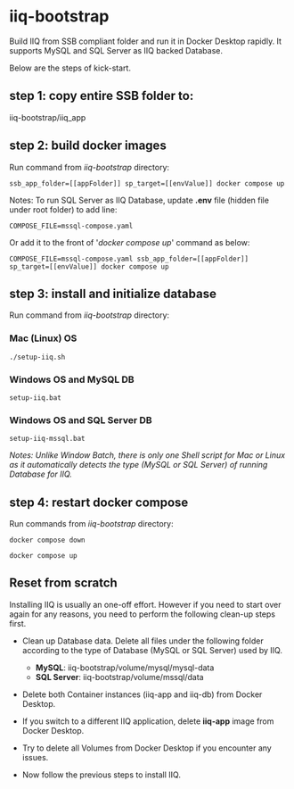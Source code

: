 # iiq-bootstrap
Build IIQ from SSB compliant folder and run it in Docker Desktop rapidly. It supports MySQL and SQL Server as IIQ backed Database.

Below are the steps of kick-start.

## step 1: copy entire SSB folder to:
iiq-bootstrap/iiq_app
## step 2: build docker images
Run command from *iiq-bootstrap* directory:

`ssb_app_folder=[[appFolder]] sp_target=[[envValue]] docker compose up`

Notes: To run SQL Server as IIQ Database, update **.env** file (hidden file under root folder) to add line:

`COMPOSE_FILE=mssql-compose.yaml`

Or add it to the front of '*docker compose up*' command as below:

`COMPOSE_FILE=mssql-compose.yaml ssb_app_folder=[[appFolder]] sp_target=[[envValue]] docker compose up`

## step 3: install and initialize database
Run command from *iiq-bootstrap* directory:
### Mac (Linux) OS
`./setup-iiq.sh `

### Windows OS and MySQL DB
`setup-iiq.bat`
### Windows OS and SQL Server DB
`setup-iiq-mssql.bat`

*Notes: Unlike Window Batch, there is only one Shell script for Mac or Linux as it automatically detects the type (MySQL or SQL Server) of running Database for IIQ.*

## step 4: restart docker compose
Run commands from *iiq-bootstrap* directory:

`docker compose down`

`docker compose up`

## Reset from scratch
Installing IIQ is usually an one-off effort. However if you need to start over again for any reasons, you need to perform the following clean-up steps first.

- Clean up Database data. Delete all files under the following folder according to the type of Database (MySQL or SQL Server) used by IIQ.
	
	- **MySQL**: iiq-bootstrap/volume/mysql/mysql-data 
	- **SQL Server**: iiq-bootstrap/volume/mssql/data

- Delete both Container instances (iiq-app and iiq-db) from Docker Desktop.
- If you switch to a different IIQ application, delete **iiq-app** image from Docker Desktop.
- Try to delete all Volumes from Docker Desktop if you encounter any issues.
- Now follow the previous steps to install IIQ.
